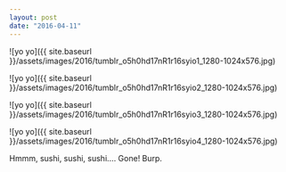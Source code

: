 ```yaml
---
layout: post
date: "2016-04-11"
---
```


![yo yo]({{ site.baseurl }}/assets/images/2016/tumblr_o5h0hd17nR1r16syio1_1280-1024x576.jpg)

![yo yo]({{ site.baseurl }}/assets/images/2016/tumblr_o5h0hd17nR1r16syio2_1280-1024x576.jpg)

![yo yo]({{ site.baseurl }}/assets/images/2016/tumblr_o5h0hd17nR1r16syio3_1280-1024x576.jpg)

![yo yo]({{ site.baseurl }}/assets/images/2016/tumblr_o5h0hd17nR1r16syio4_1280-1024x576.jpg)

Hmmm, sushi, sushi, sushi…. Gone! Burp.
